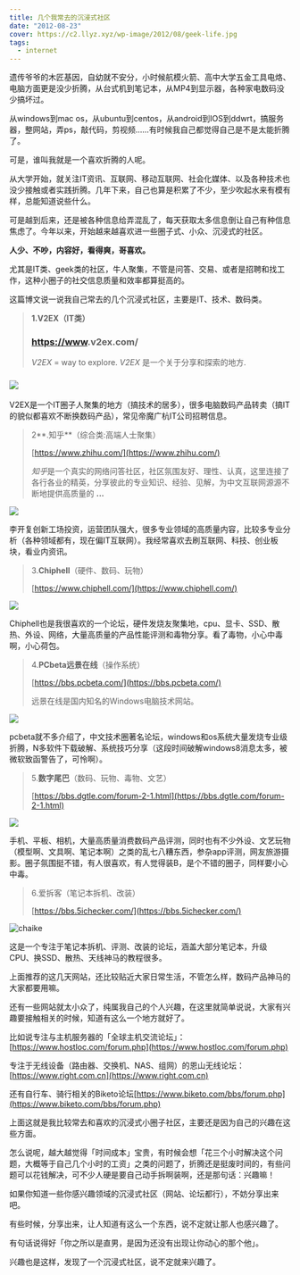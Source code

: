 ```yaml
---
title: 几个我常去的沉浸式社区
date: "2012-08-23"
cover: https://c2.llyz.xyz/wp-image/2012/08/geek-life.jpg
tags:
  - internet
---
```


遗传爷爷的木匠基因，自幼就不安分，小时候航模火箭、高中大学五金工具电烙、电脑方面更是没少折腾，从台式机到笔记本，从MP4到显示器，各种家电数码没少搞坏过。

从windows到mac os，从ubuntu到centos，从android到IOS到ddwrt，搞服务器，整网站，弄ps，敲代码，剪视频……有时候我自己都觉得自己是不是太能折腾了。

可是，谁叫我就是一个喜欢折腾的人呢。

从大学开始，就关注IT资讯、互联网、移动互联网、社会化媒体、以及各种技术也没少接触或者实践折腾。几年下来，自己也算是积累了不少，至少吹起水来有模有样，总能知道说些什么。

可是越到后来，还是被各种信息给弄混乱了，每天获取太多信息倒让自己有种信息焦虑了。今年以来，开始越来越喜欢进一些圈子式、小众、沉浸式的社区。

**人少、不吵，内容好，看得爽，哥喜欢。**

尤其是IT类、geek类的社区，牛人聚集，不管是问答、交易、或者是招聘和找工作，这种小圈子的社交信息质量和效率都算挺高的。

这篇博文说一说我自己常去的几个沉浸式社区，主要是IT、技术、数码类。

> **1.V2EX（IT类）**
>
> ### [https://www](https://www).**v2ex**.com/
>
> _V2EX_ = way to explore. _V2EX_ 是一个关于分享和探索的地方.

### ![](https://c2.llyz.xyz/wp-image/2012/08/v2ex.jpg)

V2EX是一个IT圈子人聚集的地方（搞技术的居多），很多电脑数码产品转卖（搞IT的貌似都喜欢不断换数码产品），常见帝魔广杭IT公司招聘信息。

> 2**.知乎**（综合类:高端人士聚集）
>
> [https://www.zhihu.com/](https://www.zhihu.com/)
>
> *知乎*是一个真实的网络问答社区，社区氛围友好、理性、认真，这里连接了各行各业的精英，分享彼此的专业知识、经验、见解，为中文互联网源源不断地提供高质量的 **...**

![](https://c2.llyz.xyz/wp-image/2012/08/zhihu.jpg)

李开复创新工场投资，运营团队强大，很多专业领域的高质量内容，比较多专业分析（各种领域都有，现在偏IT互联网）。我经常喜欢去刷互联网、科技、创业板块，看业内资讯。

> 3.**Chiphell**（硬件、数码、玩物）
>
> [https://www.chiphell.com/](https://www.chiphell.com/)

![](https://c2.llyz.xyz/wp-image/2012/08/chiphell.jpg)

Chiphell也是我很喜欢的一个论坛，硬件发烧友聚集地，cpu、显卡、SSD、散热、外设、网络，大量高质量的产品性能评测和毒物分享。看了毒物，小心中毒啊，小心荷包。

> 4.**PCbeta远景在线**（操作系统）
>
> [https://bbs.pcbeta.com/](https://bbs.pcbeta.com/)
>
> 远景在线是国内知名的Windows电脑技术网站。

![](https://c2.llyz.xyz/wp-image/2012/08/pcbeta.jpg)

pcbeta就不多介绍了，中文技术圈著名论坛，windows和os系统大量发烧专业级折腾，N多软件下载破解、系统技巧分享（这段时间破解windows8消息太多，被微软致函警告了，可怜啊）。

> 5.**数字尾巴**（数码、玩物、毒物、文艺）
>
> [https://bbs.dgtle.com/forum-2-1.html](https://bbs.dgtle.com/forum-2-1.html)

![](https://c2.llyz.xyz/wp-image/2012/08/shuzi.jpg)

手机、平板、相机，大量高质量消费数码产品评测，同时也有不少外设、文艺玩物（模型啊、文具啊、笔记本啊）之类的乱七八糟东西，参杂app评测，网友旅游摄影。圈子氛围挺不错，有人很喜欢，有人觉得装B，是个不错的圈子，同样要小心中毒。

> 6.爱拆客（笔记本拆机、改装）
>
> [https://bbs.5ichecker.com/](https://bbs.5ichecker.com/)

![chaike](https://c2.llyz.xyz/wp-image/2012/08/chaike.jpg)

这是一个专注于笔记本拆机、评测、改装的论坛，涵盖大部分笔记本，升级CPU、换SSD、散热、天线神马的教程很多。

上面推荐的这几天网站，还比较贴近大家日常生活，不管怎么样，数码产品神马的大家都要用嘛。

还有一些网站就太小众了，纯属我自己的个人兴趣，在这里就简单说说，大家有兴趣要接触相关的时候，知道有这么一个地方就好了。

比如说专注与主机服务器的「全球主机交流论坛」：[https://www.hostloc.com/forum.php](https://www.hostloc.com/forum.php)

专注于无线设备（路由器、交换机、NAS、组网）的恩山无线论坛：[https://www.right.com.cn](https://www.right.com.cn)

还有自行车、骑行相关的Biketo论坛[https://www.biketo.com/bbs/forum.php](https://www.biketo.com/bbs/forum.php)

上面这就是我比较常去和喜欢的沉浸式小圈子社区，主要还是因为自己的兴趣在这些方面。

怎么说呢，越大越觉得「时间成本」宝贵，有时候会想「花三个小时解决这个问题，大概等于自己几个小时的工资」之类的问题了，折腾还是挺废时间的，有些问题可以花钱解决，可不少人硬是要自己动手拆啊装啊，还是那句话：兴趣嘛！

如果你知道一些你感兴趣领域的沉浸式社区（网站、论坛都行），不妨分享出来吧。

有些时候，分享出来，让人知道有这么一个东西，说不定就让那人也感兴趣了。

有句话说得好「你之所以是直男，是因为还没有出现让你动心的那个他」。

兴趣也是这样，发现了一个沉浸式社区，说不定就来兴趣了。
